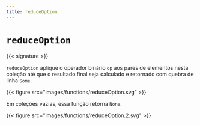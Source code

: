 ```yaml
---
title: reduceOption
---
```


# `reduceOption`

{{< signature >}}

`reduceOption` aplique o operador binário `op` aos pares de elementos nesta coleção até que o resultado final seja calculado e retornado com quebra de linha `Some`.

{{< figure src="images/functions/reduceOption.svg" >}}

Em coleções vazias, essa função retorna `None`.

{{< figure src="images/functions/reduceOption.2.svg" >}}
